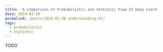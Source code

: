 ```yaml
---
title: 'A Comparison of Probabilistic and Statistic View of Deep Learning Models'
date: 2024-03-20
permalink: /posts/2024-03-20-understanding-dl/
tags:
  - probabilistic
  - statistic
---
```


TODO